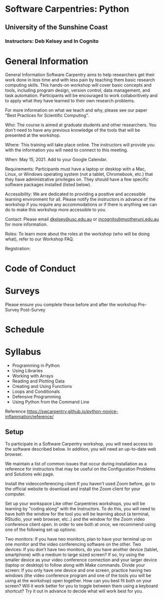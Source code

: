# Software Carpentries: Python
## University of the Sunshine Coast
### Instructors: Deb Kelsey and In Cognito


# General Information
General Information
Software Carpentry aims to help researchers get their work done in less time and with less pain by teaching them basic research computing skills. This hands-on workshop will cover basic concepts and tools, including program design, version control, data management, and task automation. Participants will be encouraged to work collaboritively and to apply what they have learned to their own research problems.

For more information on what we teach and why, please see our paper "Best Practices for Scientific Computing".

Who: The course is aimed at graduate students and other researchers. You don't need to have any previous knowledge of the tools that will be presented at the workshop.

Where: This training will take place online. The instructors will provide you with the information you will need to connect to this meeting.

When: May 15, 2021. Add to your Google Calendar.

Requirements: Participants must have a laptop or desktop with a Mac, Linux, or Windows operating system (not a tablet, Chromebook, etc.) that they have administrative privileges on. They should have a few specific software packages installed (listed below).

Accessibility: We are dedicated to providing a positive and accessible learning environment for all. Please notify the instructors in advance of the workshop if you require any accommodations or if there is anything we can do to make this workshop more accessible to you.

Contact: Please email dkelsey@usc.edu.au or incognito@myotheruni.edu.au for more information.

Roles: To learn more about the roles at the workshop (who will be doing what), refer to our Workshop FAQ.

Registration:

# Code of Conduct

# Surveys
Please ensure you complete these before and after the workshop
Pre-Survey
Post-Survey

# Schedule


# Syllabus
- Programming in Python
- Using Libraries
- Working with Arrays
- Reading and Plotting Data
- Creating and Using Functions
- Loops and Conditionals
- Defensive Programming
- Using Python from the Command Line

Reference https://swcarpentry.github.io/python-novice-inflammation/reference/ 

## Setup
To participate in a Software Carpentry workshop, you will need access to the software described below. In addition, you will need an up-to-date web browser.

We maintain a list of common issues that occur during installation as a reference for instructors that may be useful on the Configuration Problems and Solutions wiki page.

Install the videoconferencing client
If you haven't used Zoom before, go to the official website to download and install the Zoom client for your computer.

Set up your workspace
Like other Carpentries workshops, you will be learning by "coding along" with the Instructors. To do this, you will need to have both the window for the tool you will be learning about (a terminal, RStudio, your web browser, etc..) and the window for the Zoom video conference client open. In order to see both at once, we recommend using one of the following set up options:

Two monitors: If you have two monitors, plan to have your terminal up on one monitor and the video conferencing software on the other.
Two devices: If you don't have two monitors, do you have another device (tablet, smartphone) with a medium to large sized screen? If so, try using the smaller device as your video conference connection and your larger device (laptop or desktop) to follow along with Make commands.
Divide your screen: If you only have one device and one screen, practice having two windows (the video conference program and one of the tools you will be using at the workshop) open together. How can you best fit both on your screen? Will it work better for you to toggle between them using a keyboard shortcut? Try it out in advance to decide what will work best for you.
